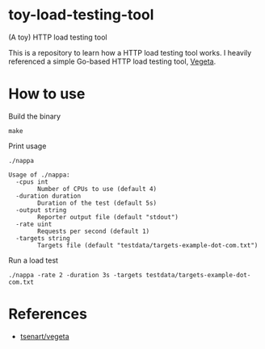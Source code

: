 # toy-load-testing-tool
(A toy) HTTP load testing tool

This is a repository to learn how a HTTP load testing tool works.
I heavily referenced a simple Go-based HTTP load testing tool, [Vegeta](https://github.com/tsenart/vegeta).

# How to use

Build the binary
```
make
```

Print usage
```
./nappa

Usage of ./nappa:
  -cpus int
    	Number of CPUs to use (default 4)
  -duration duration
    	Duration of the test (default 5s)
  -output string
    	Reporter output file (default "stdout")
  -rate uint
    	Requests per second (default 1)
  -targets string
    	Targets file (default "testdata/targets-example-dot-com.txt")
```

Run a load test
```
./nappa -rate 2 -duration 3s -targets testdata/targets-example-dot-com.txt
```

# References
- [tsenart/vegeta](https://github.com/tsenart/vegeta)
